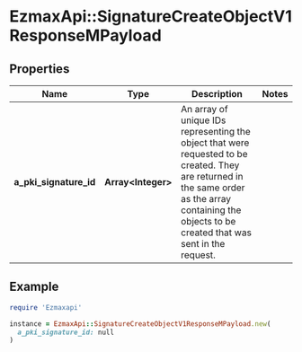 # EzmaxApi::SignatureCreateObjectV1ResponseMPayload

## Properties

| Name | Type | Description | Notes |
| ---- | ---- | ----------- | ----- |
| **a_pki_signature_id** | **Array&lt;Integer&gt;** | An array of unique IDs representing the object that were requested to be created.  They are returned in the same order as the array containing the objects to be created that was sent in the request. |  |

## Example

```ruby
require 'Ezmaxapi'

instance = EzmaxApi::SignatureCreateObjectV1ResponseMPayload.new(
  a_pki_signature_id: null
)
```

